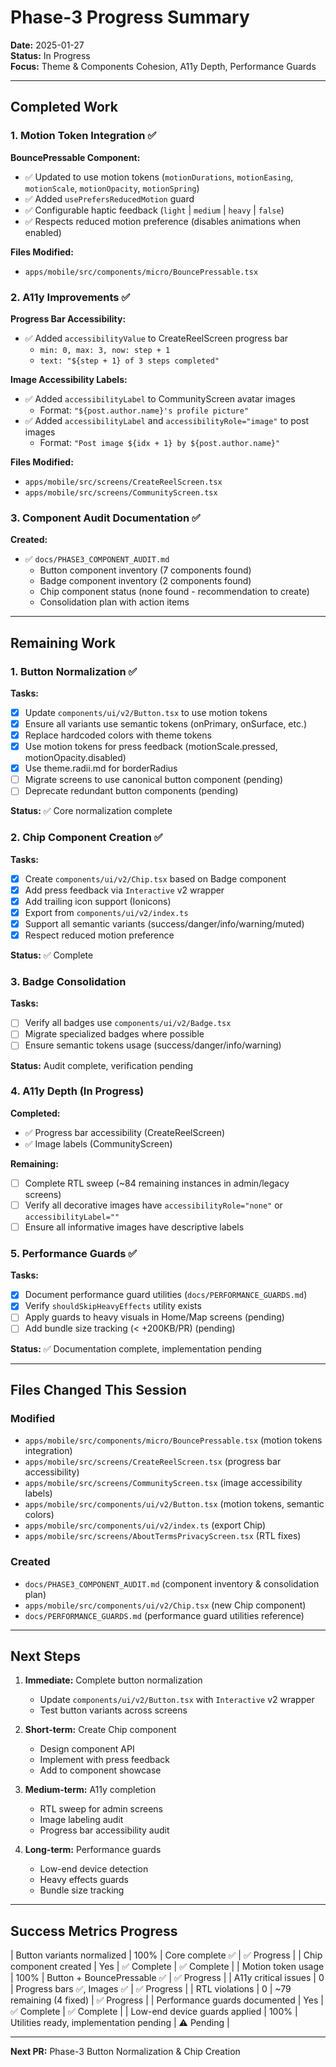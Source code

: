 # Phase-3 Progress Summary

**Date:** 2025-01-27  
**Status:** In Progress  
**Focus:** Theme & Components Cohesion, A11y Depth, Performance Guards

---

## Completed Work

### 1. Motion Token Integration ✅

**BouncePressable Component:**
- ✅ Updated to use motion tokens (`motionDurations`, `motionEasing`, `motionScale`, `motionOpacity`, `motionSpring`)
- ✅ Added `usePrefersReducedMotion` guard
- ✅ Configurable haptic feedback (`light` | `medium` | `heavy` | `false`)
- ✅ Respects reduced motion preference (disables animations when enabled)

**Files Modified:**
- `apps/mobile/src/components/micro/BouncePressable.tsx`

### 2. A11y Improvements ✅

**Progress Bar Accessibility:**
- ✅ Added `accessibilityValue` to CreateReelScreen progress bar
  - `min: 0, max: 3, now: step + 1`
  - `text: "${step + 1} of 3 steps completed"`

**Image Accessibility Labels:**
- ✅ Added `accessibilityLabel` to CommunityScreen avatar images
  - Format: `"${post.author.name}'s profile picture"`
- ✅ Added `accessibilityLabel` and `accessibilityRole="image"` to post images
  - Format: `"Post image ${idx + 1} by ${post.author.name}"`

**Files Modified:**
- `apps/mobile/src/screens/CreateReelScreen.tsx`
- `apps/mobile/src/screens/CommunityScreen.tsx`

### 3. Component Audit Documentation ✅

**Created:**
- ✅ `docs/PHASE3_COMPONENT_AUDIT.md`
  - Button component inventory (7 components found)
  - Badge component inventory (2 components found)
  - Chip component status (none found - recommendation to create)
  - Consolidation plan with action items

---

## Remaining Work

### 1. Button Normalization ✅

**Tasks:**
- [x] Update `components/ui/v2/Button.tsx` to use motion tokens
- [x] Ensure all variants use semantic tokens (onPrimary, onSurface, etc.)
- [x] Replace hardcoded colors with theme tokens
- [x] Use motion tokens for press feedback (motionScale.pressed, motionOpacity.disabled)
- [x] Use theme.radii.md for borderRadius
- [ ] Migrate screens to use canonical button component (pending)
- [ ] Deprecate redundant button components (pending)

**Status:** ✅ Core normalization complete

### 2. Chip Component Creation ✅

**Tasks:**
- [x] Create `components/ui/v2/Chip.tsx` based on Badge component
- [x] Add press feedback via `Interactive` v2 wrapper
- [x] Add trailing icon support (Ionicons)
- [x] Export from `components/ui/v2/index.ts`
- [x] Support all semantic variants (success/danger/info/warning/muted)
- [x] Respect reduced motion preference

**Status:** ✅ Complete

### 3. Badge Consolidation

**Tasks:**
- [ ] Verify all badges use `components/ui/v2/Badge.tsx`
- [ ] Migrate specialized badges where possible
- [ ] Ensure semantic tokens usage (success/danger/info/warning)

**Status:** Audit complete, verification pending

### 4. A11y Depth (In Progress)

**Completed:**
- ✅ Progress bar accessibility (CreateReelScreen)
- ✅ Image labels (CommunityScreen)

**Remaining:**
- [ ] Complete RTL sweep (~84 remaining instances in admin/legacy screens)
- [ ] Verify all decorative images have `accessibilityRole="none"` or `accessibilityLabel=""`
- [ ] Ensure all informative images have descriptive labels

### 5. Performance Guards ✅

**Tasks:**
- [x] Document performance guard utilities (`docs/PERFORMANCE_GUARDS.md`)
- [x] Verify `shouldSkipHeavyEffects` utility exists
- [ ] Apply guards to heavy visuals in Home/Map screens (pending)
- [ ] Add bundle size tracking (< +200KB/PR) (pending)

**Status:** ✅ Documentation complete, implementation pending

---

## Files Changed This Session

### Modified
- `apps/mobile/src/components/micro/BouncePressable.tsx` (motion tokens integration)
- `apps/mobile/src/screens/CreateReelScreen.tsx` (progress bar accessibility)
- `apps/mobile/src/screens/CommunityScreen.tsx` (image accessibility labels)
- `apps/mobile/src/components/ui/v2/Button.tsx` (motion tokens, semantic colors)
- `apps/mobile/src/components/ui/v2/index.ts` (export Chip)
- `apps/mobile/src/screens/AboutTermsPrivacyScreen.tsx` (RTL fixes)

### Created
- `docs/PHASE3_COMPONENT_AUDIT.md` (component inventory & consolidation plan)
- `apps/mobile/src/components/ui/v2/Chip.tsx` (new Chip component)
- `docs/PERFORMANCE_GUARDS.md` (performance guard utilities reference)

---

## Next Steps

1. **Immediate:** Complete button normalization
   - Update `components/ui/v2/Button.tsx` with `Interactive` v2 wrapper
   - Test button variants across screens

2. **Short-term:** Create Chip component
   - Design component API
   - Implement with press feedback
   - Add to component showcase

3. **Medium-term:** A11y completion
   - RTL sweep for admin screens
   - Image labeling audit
   - Progress bar accessibility audit

4. **Long-term:** Performance guards
   - Low-end device detection
   - Heavy effects guards
   - Bundle size tracking

---

## Success Metrics Progress

| Button variants normalized | 100% | Core complete ✅ | ✅ Progress |
| Chip component created | Yes | ✅ Complete | ✅ Complete |
| Motion token usage | 100% | Button + BouncePressable ✅ | ✅ Progress |
| A11y critical issues | 0 | Progress bars ✅, Images ✅ | ✅ Progress |
| RTL violations | 0 | ~79 remaining (4 fixed) | ✅ Progress |
| Performance guards documented | Yes | ✅ Complete | ✅ Complete |
| Low-end device guards applied | 100% | Utilities ready, implementation pending | ⚠️ Pending |

---

**Next PR:** Phase-3 Button Normalization & Chip Creation

